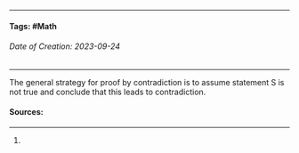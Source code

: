 __________________________________________________________________________
#### **Tags:** #Math 
###### *Date of Creation: 2023-09-24*
__________________________________________________________________________

The general strategy for proof by contradiction is to assume statement S is not true and conclude that this leads to contradiction.

#### Sources:
__________________________________________________________________________
1. 
